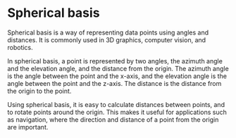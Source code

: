 # Spherical basis

Spherical basis is a way of representing data points using angles and distances. It is commonly used in 3D graphics, computer vision, and robotics. 

In spherical basis, a point is represented by two angles, the azimuth angle and the elevation angle, and the distance from the origin. The azimuth angle is the angle between the point and the x-axis, and the elevation angle is the angle between the point and the z-axis. The distance is the distance from the origin to the point. 

Using spherical basis, it is easy to calculate distances between points, and to rotate points around the origin. This makes it useful for applications such as navigation, where the direction and distance of a point from the origin are important.
